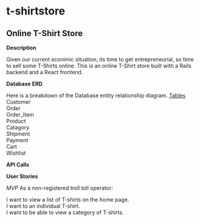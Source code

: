 # t-shirtstore
<h2>Online T-Shirt Store</h2>

<b>Description</b>

<p>
  Given our current econimic situation, its time to get entrepreneurial, so time to sell some T-Shirts online. This is an online T-Shirt store built with a Rails backend and a React frontend. 
  
</p>

<b>Database ERD</b>
<p>
Here is a breakdown of the Database entity relationship diagram. 
<u>Tables</u>
<br />
Customer<br />
Order<br />
Order_Item<br />
Product<br />
Catagory<br />
Shipment<br />
Payment<br />
Cart<br />
Wishlist<br />
</p>

<b> API Calls </b>
<p>


</p>

<b> User Stories </b>
<p>
<i>MVP</i>
As a non-registered troll toll operator:<br />

I want to view a list of T-shirts on the home page.<br />
I want to an individual T-shirt. <br />
I want to be able to view a category of T-shirts. <br />

<br />
</p>

